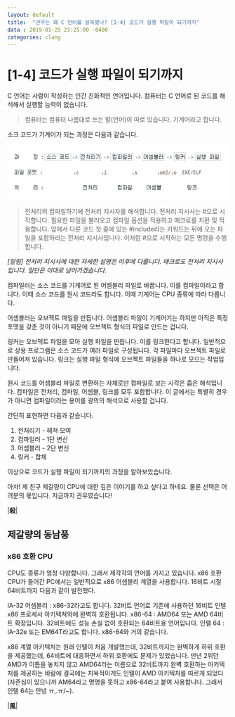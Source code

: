 ```yaml
---
layout: default
title:  "관우는 왜 C 언어를 살육했나? [1-4] 코드가 실행 파일이 되기까지"
data : 2019-01-25 23:25:00 -0400
categories: clang
---
```


# [1-4] 코드가 실행 파일이 되기까지

C 언어는 사람이 작성하는 인간 친화적인 언어입니다. 컴퓨터는 C 언어로 된 코드를 해석해서 실행할 능력이 없습니다. 

> 컴퓨터는 컴퓨터 나름대로 쓰는 말(언어)이 따로 있습니다. 기계어라고 합니다. 

소크 코드가 기계어가 되는 과정은 다음과 같습니다.

![컴파일 과정](/assets/images/clang1-4-1.png)      

> 전처리의 컴파일하기에 전처리 지시자를 해석합니다. 전처리 지시사는 #으로 시작합니다. 
필요한 파일을 불러오고 컴파일 옵션을 적용하고 매크로를 치환 및 적용합니다. 앞에서 다룬 코드 첫 줄에 있는  #include라는 키워드는 뒤에 오는 파일을 포함하라는 전처리 지시사입니다. 이처럼 #으로 시작하는 모든 명령을 수행합니다.

*[알림] 전처리 지시사에 대한 자세한 설명은 이후에 다룹니다. 매크로도 전처리 지시사입니다. 일단은 이대로 넘어가겠습니다.*

컴파일러는 소스 코드를 기계어로 된 어셈블리 파일로 바꿉니다. 이를 컴파일이라고 합니다. 이때 소스 코드를 원시 코드라도 합니다. 이때 기계어는 CPU 종류에 따라 다릅니다. 

어셈블러는 오브젝트 파일을 만듭니다. 어셈블리 파일이 기계어기는 하지만 아직은 특정 포맷을 갖춘 것이 아니기 때문에 오브젝트 형식의 파일로 만드는 겁니다.

링커는 오브젝트 파일을 모아 실행 파일을 만듭니다. 이를 링크한다고 합니다. 일반적으로 상용 프로그램은 소스 코드가 여러 파일로 구성됩니다. 각 파일마다 오브젝트 파일로 만들어져 있습니다. 링크는 실행 파일 형식에 오브젝트 파일들을 하나로 모으는 작업입니다.

원시 코드를 어셈블리 파일로 변환하는 자체로만 컴파일로 보는 시각은 좁은 해석입니다. 컴파일은 전처리, 컴파일, 어셈블, 링크를 모두 포함합니다. 이 글에서는 특별히 경우가 아니면 컴파일이라는 용어를 광의의 해석으로 사용할 겁니다.

간단히 표현하면 다음과 같습니다.

1. 전처리기 - 헤쳐 모여
2. 컴파일러 - 1단 변신
3. 어셈블러 - 2단 변신
4. 링커 - 합체

이상으로 코드가 실행 파일이 되기까지의 과정을 알아보았습니다.

아차! 제 친구 제갈량이 CPU에 대한 깊은 이야기를 하고 싶다고 하네요. 물론 선택은 어려분의 몫입니다. 지금까지 관우였습니다!

|**殺**|

## 제갈량의 동남풍

### x86 호환 CPU
CPU도 종류가 엄청 다양합니다. 그래서 제각각의 언어를 가지고 있습니다. x86 호환 CPU가 들어간 PC에서는 일반적으로 x86 어셈블리 계열을 사용합니다. 16비트 시절 64비트까지 다음과 같이 발전했다.

IA-32 어셈블리 : x86-32라고도 합니다. 32비트 언어로 기존에 사용하던 16비트 인텔 x86 프로세서 아키텍쳐와에 완벽히 호환됩니다.
x86-64 : AMD64 또는 AMD 64비트 확장입니다. 32비트에도 성능 손실 없이 호환되는 64비트용 언어입니다.
인텔 64 : IA-32e 또는 EM64T라고도 합니다. x86-64와 거의 같습니다.

x86 계열 아키텍처는 원래 인텔이 처음 개발했는데, 32비트까지는 완벽하게 하위 호환을 제공했는데, 64비트에 대응하면서 하위 호환에도 문제가 있었습니다. 만년 2위던 AMD가 이틈을 놓치지 않고 AMD64라는 이름으로 32비트까지 완벽 호환하는 아키텍처를 제공하는 바람에 결국에는 치욕적이게도 인텔이 AMD 아키텍처를 따르게 되었다(자존심이 있으니까 AM64라고 명명을 못하고 x86-64라고 붙여 사용합니다. 그래서 인텔 64는 안녕 ㅠ,.ㅠ/~).

|**風**|
